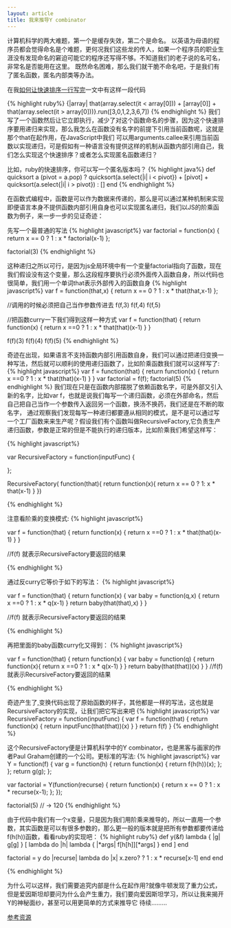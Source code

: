 ```yaml
---
layout: article
title: 我来推导Y combinator
---
```


计算机科学的两大难题，第一个是缓存失效，第二个是命名。
以英语为母语的程序员都会觉得命名是个难题，更何况我们这些龙的传人，如果一个程序员的职业生涯没有发现命名的窘迫可能它的程序还写得不够。不知道我们的老子说的名可名，非常名是否能用在这里。
既然命名困难，那么我们就干脆不命名吧，于是我们有了匿名函数，匿名内部类等办法。

在我[如何让快速排序一行写完](http://www.codingbaby.com/blog/2013/10/17/quicksort-on-one-line/)一文中有这样一段代码

{% highlight ruby%}
{|array| that(array.select(it < array[0])) + [array[0]] + that(array.select(it > array[0]))}.run([3,0,1,2,3,6,7])
{% endhighlight %}
我们写了一个函数然后让它立即执行，减少了对这个函数命名的步骤，因为这个快速排序要用递归来实现，那么我怎么在函数没有名字的前提下引用当前函数呢，这就是那个that在起作用，在JavaScript中我们
可以用arguments.callee来引用当前函数以实现递归，可是假如有一种语言没有提供这样的机制从函数内部引用自己，我们怎么实现这个快速排序？或者怎么实现匿名函数递归？

比如，ruby的快速排序，你可以写一个匿名版本吗？
{% highlight java%}
def quicksort a
  (pivot = a.pop) ? quicksort(a.select{|i| i < pivot}) + [pivot] + quicksort(a.select{|i| i > pivot}) : []
end
{% endhighlight %}

在函数式编程中，函数是可以作为数据来传递的，那么是可以通过某种机制来实现即便语言本身不提供函数内部引用自身也可以实现匿名递归，我们以JS的阶乘函数为例子，来一步一步的见证奇迹：

先写一个最普通的写法
{% highlight javascript%}
var factorial = function(x) {
  return x == 0 ? 1 : x * factorial(x-1)
};

factorial(3)
{% endhighlight %}

这种递归之所以可行，是因为js全局环境中有一个变量factorial指向了函数，现在我们假设没有这个变量，那么这段程序要执行必须外面传入函数自身，所以代码也很简单，我们用一个单词that表示外部传入的函数自身
{% highlight javascript%}
var f = function(that,x) {
  return x == 0 ? 1 : x * that(that,x-1)
};

//调用的时候必须把自己当作参数传进去
f(f,3)
f(f,4)
f(f,5)

//把函数curry一下我们得到这样一种方式
var f = function(that) {
    return function(x) {
        return x ==0 ? 1 : x * that(that)(x-1)
    }
}

f(f)(3)
f(f)(4)
f(f)(5)
{% endhighlight %}

奇迹在出现，如果语言不支持函数内部引用函数自身，我们可以通过把递归变换一种写法，然后就可以顺利的使用递归函数了，比如阶乘函数我们就可以这样写了:
{% highlight javascript%}
var f = function(that) {
    return function(x) {
        return x ==0 ? 1 : x * that(that)(x-1)
    }
}
var factorial = f(f);
factorial(5)
{% endhighlight %}
我们现在只是在函数内部摆脱了依赖函数名字，可是外部又引入新的名字，比如var f，也就是说我们每写一个递归函数，必须在外部命名，然后自己把自己当作一个参数传入返回另一个函数，换汤不换药，我们还是在不断的取名字，
通过观察我们发现每写一种递归都要遵从相同的模式，是不是可以通过写一个工厂函数来来生产呢？假设我们有个函数叫做RecursiveFactory,它负责生产递归函数，参数是正常的但是不能执行的递归版本，比如阶乘我们希望这样写：

{% highlight javascript%}

var RecursiveFactory = function(inputFunc) {

};

RecursiveFactory( function(that){
                      return function(x){
                          return x == 0 ? 1: x * that(x-1)
                      }
                  })

{% endhighlight %}

注意看阶乘的变换模式:
{% highlight javascript%}

var f = function(that) {
    return function(x) {
        return x ==0 ? 1 : x * that(that)(x-1)
    }
}

//f(f) 就表示RecursiveFactory要返回的结果

{% endhighlight %}

通过反curry它等价于如下的写法：
{% highlight javascript%}

var f = function(that) {
    return function(x) {
        var baby = function(q,x) {
            return x ==0 ? 1 : x * q(x-1)
        }
        return baby(that(that),x)
    }
}

//f(f) 就表示RecursiveFactory要返回的结果

{% endhighlight %}

再把里面的baby函数curry化又得到：
{% highlight javascript%}

var f = function(that) {
    return function(x) {
        var baby = function(q) {
            return function(x){
                return x ==0 ? 1 : x * q(x-1)
            }
        }
        return baby(that(that))(x)
    }
}
//f(f) 就表示RecursiveFactory要返回的结果

{% endhighlight %}

奇迹产生了,变换代码出现了原始函数的样子，其他都是一样的写法，这也就是RecursiveFactory的实现，让我们把它写出来吧
{% highlight javascript%}
var RecursiveFactory = function(inputFunc) {
    var f = function(that) {
        return function(x) {
            return inputFunc(that(that))(x)
        }
    }
    return f(f)
}
{% endhighlight %}


这个RecursiveFactory便是计算机科学中的Y combinator，也是黑客与画家的作者Paul Graham创建的一个公司。更标准的写法:
{% highlight javascript%}
var Y = function(f) {
  var g = function(h) {
    return function(x) {
      return f(h(h))(x);
    };
  };
  return g(g);
};

var factorial = Y(function(recurse) {
  return function(x) {
    return x == 0 ? 1 : x * recurse(x-1);
  };
});

factorial(5)  // -> 120
{% endhighlight %}

由于代码中我们有一个x变量，只是因为我们用阶乘来推导的，所以一直用一个参数，其实函数是可以有很多参数的，那么更一般的版本就是把所有参数都要传递给f(h(h))函数，看看ruby的实现吧：
{% highlight ruby%}
def y(&f)
  lambda { |g| g[g] } [
    lambda do |h|
      lambda { |*args| f[h[h]][*args] }
    end
  ]
end

factorial = y do |recurse|
  lambda do |x|
    x.zero? ? 1 : x * recurse[x-1]
  end
end

{% endhighlight %}


为什么可以这样，我们需要追究内部是什么在起作用?就像牛顿发现了重力公式，但是爱因斯坦却要问为什么会产生重力，我们要向爱因斯坦学习，所以让我来揭开Y的神秘面纱，甚至可以用更简单的方式来推导它
待续.........


[参考资源](http://blog.jcoglan.com/2008/01/10/deriving-the-y-combinator/)